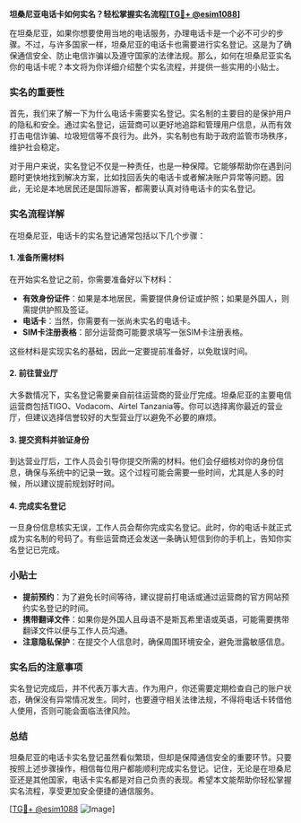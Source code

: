 **坦桑尼亚电话卡如何实名？轻松掌握实名流程[[TG💪+ @esim1088](https://t.me/s/esim1088)]**

在坦桑尼亚，如果你想要使用当地的电话服务，办理电话卡是一个必不可少的步骤。不过，与许多国家一样，坦桑尼亚的电话卡也需要进行实名登记。这是为了确保通信安全、防止电信诈骗以及遵守国家的法律法规。那么，如何在坦桑尼亚实名你的电话卡呢？本文将为你详细介绍整个实名流程，并提供一些实用的小贴士。

### 实名的重要性

首先，我们来了解一下为什么电话卡需要实名登记。实名制的主要目的是保护用户的隐私和安全。通过实名登记，运营商可以更好地追踪和管理用户信息，从而有效打击电信诈骗、垃圾短信等不良行为。此外，实名制也有助于政府监管市场秩序，维护社会稳定。

对于用户来说，实名登记不仅是一种责任，也是一种保障。它能够帮助你在遇到问题时更快地找到解决方案，比如找回丢失的电话卡或者解决账户异常等问题。因此，无论是本地居民还是国际游客，都需要认真对待电话卡的实名登记。

### 实名流程详解

在坦桑尼亚，电话卡的实名登记通常包括以下几个步骤：

#### 1. 准备所需材料

在开始实名登记之前，你需要准备好以下材料：

- **有效身份证件**：如果是本地居民，需要提供身份证或护照；如果是外国人，则需提供护照及签证。
- **电话卡**：当然，你需要有一张尚未实名的电话卡。
- **SIM卡注册表格**：部分运营商可能要求填写一张SIM卡注册表格。

这些材料是实现实名的基础，因此一定要提前准备好，以免耽误时间。

#### 2. 前往营业厅

大多数情况下，实名登记需要亲自前往运营商的营业厅完成。坦桑尼亚的主要电信运营商包括TIGO、Vodacom、Airtel Tanzania等。你可以选择离你最近的营业厅，但建议选择信誉较好的大型营业厅以避免不必要的麻烦。

#### 3. 提交资料并验证身份

到达营业厅后，工作人员会引导你提交所需的材料。他们会仔细核对你的身份信息，确保与系统中的记录一致。这个过程可能会需要一些时间，尤其是人多的时候，所以建议提前规划好时间。

#### 4. 完成实名登记

一旦身份信息核实无误，工作人员会帮你完成实名登记。此时，你的电话卡就正式成为实名制的号码了。有些运营商还会发送一条确认短信到你的手机上，告知你实名登记已完成。

### 小贴士

- **提前预约**：为了避免长时间等待，建议提前打电话或通过运营商的官方网站预约实名登记的时间。
- **携带翻译文件**：如果你是外国人且母语不是斯瓦希里语或英语，可能需要携带翻译文件以便与工作人员沟通。
- **注意隐私保护**：在提交个人信息时，确保周围环境安全，避免泄露敏感信息。

### 实名后的注意事项

实名登记完成后，并不代表万事大吉。作为用户，你还需要定期检查自己的账户状态，确保没有异常情况发生。同时，也要遵守相关法律法规，不得将电话卡转借他人使用，否则可能会面临法律风险。

### 总结

坦桑尼亚的电话卡实名登记虽然看似繁琐，但却是保障通信安全的重要环节。只要按照上述步骤操作，相信每位用户都能顺利完成实名登记。记住，无论是在坦桑尼亚还是其他国家，电话卡实名都是对自己负责的表现。希望本文能帮助你轻松掌握实名流程，享受更加安全便捷的通信服务。

[[TG💪+ @esim1088](https://t.me/s/esim1088) ![Image](https://i.postimg.cc/4NQfJmqS/Snipaste-2025-05-13-00-14-12.png)]